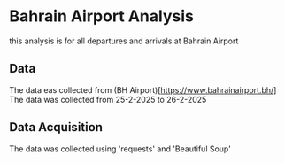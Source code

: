 # Bahrain Airport Analysis
this analysis is for all departures and arrivals at Bahrain Airport 
## Data
The data eas collected from (BH Airport)[https://www.bahrainairport.bh/]
The data was collected from 25-2-2025 to 26-2-2025
## Data Acquisition
The data was collected using 'requests' and 'Beautiful Soup'
